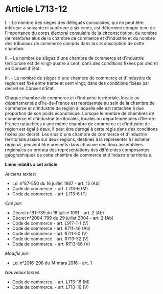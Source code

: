 # Article L713-12

I. - Le nombre des sièges des délégués consulaires, qui ne peut être inférieur à soixante ni supérieur à six cents, est
déterminé compte tenu de l'importance du corps électoral consulaire de la circonscription, du nombre de membres élus de la
chambre de commerce et d'industrie et du nombre des tribunaux de commerce compris dans la circonscription de cette chambre.

II. - Le nombre de sièges d'une chambre de commerce et d'industrie territoriale est de vingt-quatre à cent, dans des
conditions fixées par décret en Conseil d'Etat. 

III. - Le nombre de sièges d'une chambre de commerce et d'industrie de région est fixé entre trente et cent vingt, dans des
conditions fixées par décret en Conseil d'Etat.

Chaque chambre de commerce et d'industrie territoriale, locale ou départementale d'Ile-de-France est représentée au sein de
la chambre de commerce et d'industrie de région à laquelle elle est rattachée à due proportion de son poids économique.
Lorsque le nombre de chambres de commerce et d'industrie territoriales, locales ou départementales d'Ile-de-France rattachées
à une même chambre de commerce et d'industrie de région est égal à deux, il peut être dérogé à cette règle dans des
conditions fixées par décret. Les élus d'une chambre de commerce et d'industrie territoriale assise sur deux régions,
destinés à la représenter à l'échelon régional, peuvent être présents dans chacune des deux assemblées régionales au prorata
des représentations des différentes composantes géographiques de cette chambre de commerce et d'industrie territoriale.

**Liens relatifs à cet article**

_Anciens textes_:

  - Loi n°87-550 du 16 juillet 1987 - art. 15 (Ab)
  - Code de commerce. - art. L713-6 (M)
  - Code de commerce. - art. L713-6 (T)

_Cité par_:

  - Décret n°91-739 du 18 juillet 1991 - art. 2 (Ab)
  - Décret n°2004-799 du 29 juillet 2004 - art. 2 (Ab)
  - Code de commerce - art. L917-1-1 (V)
  - Code de commerce - art. R711-46 (Ab)
  - Code de commerce - art. R711-50 (V)
  - Code de commerce - art. R713-32 (V)
  - Code de commerce. - art. R713-66 (V)

_Modifié par_:

  - Loi n°2016-298 du 14 mars 2016 - art. 1

_Nouveaux textes_:

  - Code de commerce. - art. L713-16 (M)
  - Code de commerce. - art. L713-16 (V)
